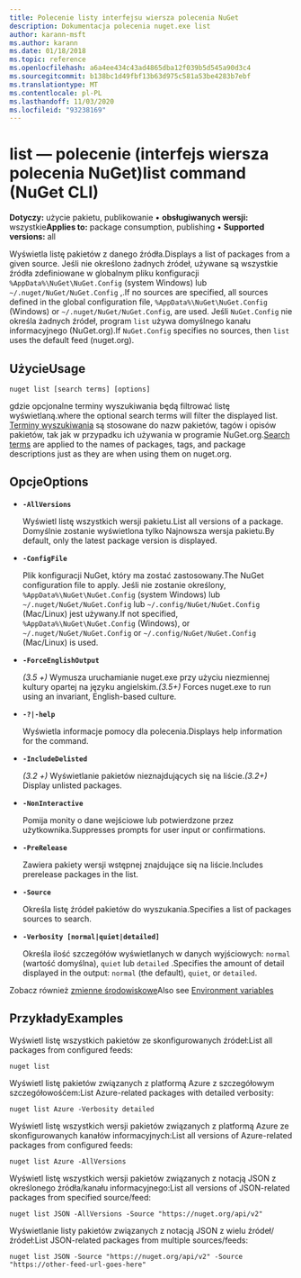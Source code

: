 ```yaml
---
title: Polecenie listy interfejsu wiersza polecenia NuGet
description: Dokumentacja polecenia nuget.exe list
author: karann-msft
ms.author: karann
ms.date: 01/18/2018
ms.topic: reference
ms.openlocfilehash: a6a4ee434c43ad4865dba12f039b5d545a90d3c4
ms.sourcegitcommit: b138bc1d49fbf13b63d975c581a53be4283b7ebf
ms.translationtype: MT
ms.contentlocale: pl-PL
ms.lasthandoff: 11/03/2020
ms.locfileid: "93238169"
---
```

# <a name="list-command-nuget-cli"></a><span data-ttu-id="51aa1-103">list — polecenie (interfejs wiersza polecenia NuGet)</span><span class="sxs-lookup"><span data-stu-id="51aa1-103">list command (NuGet CLI)</span></span>

<span data-ttu-id="51aa1-104">**Dotyczy:** użycie pakietu, publikowanie &bullet; **obsługiwanych wersji:** wszystkie</span><span class="sxs-lookup"><span data-stu-id="51aa1-104">**Applies to:** package consumption, publishing &bullet; **Supported versions:** all</span></span>

<span data-ttu-id="51aa1-105">Wyświetla listę pakietów z danego źródła.</span><span class="sxs-lookup"><span data-stu-id="51aa1-105">Displays a list of packages from a given source.</span></span> <span data-ttu-id="51aa1-106">Jeśli nie określono żadnych źródeł, używane są wszystkie źródła zdefiniowane w globalnym pliku konfiguracji `%AppData%\NuGet\NuGet.Config` (system Windows) lub `~/.nuget/NuGet/NuGet.Config` ,.</span><span class="sxs-lookup"><span data-stu-id="51aa1-106">If no sources are specified, all sources defined in the global configuration file, `%AppData%\NuGet\NuGet.Config` (Windows) or `~/.nuget/NuGet/NuGet.Config`, are used.</span></span> <span data-ttu-id="51aa1-107">Jeśli `NuGet.Config` nie określa żadnych źródeł, program `list` używa domyślnego kanału informacyjnego (NuGet.org).</span><span class="sxs-lookup"><span data-stu-id="51aa1-107">If `NuGet.Config` specifies no sources, then `list` uses the default feed (nuget.org).</span></span>

## <a name="usage"></a><span data-ttu-id="51aa1-108">Użycie</span><span class="sxs-lookup"><span data-stu-id="51aa1-108">Usage</span></span>

```cli
nuget list [search terms] [options]
```

<span data-ttu-id="51aa1-109">gdzie opcjonalne terminy wyszukiwania będą filtrować listę wyświetlaną.</span><span class="sxs-lookup"><span data-stu-id="51aa1-109">where the optional search terms will filter the displayed list.</span></span> <span data-ttu-id="51aa1-110">[Terminy wyszukiwania](../../consume-packages/finding-and-choosing-packages.md#search-syntax) są stosowane do nazw pakietów, tagów i opisów pakietów, tak jak w przypadku ich używania w programie NuGet.org.</span><span class="sxs-lookup"><span data-stu-id="51aa1-110">[Search terms](../../consume-packages/finding-and-choosing-packages.md#search-syntax) are applied to the names of packages, tags, and package descriptions just as they are when using them on nuget.org.</span></span> 

## <a name="options"></a><span data-ttu-id="51aa1-111">Opcje</span><span class="sxs-lookup"><span data-stu-id="51aa1-111">Options</span></span>

- **`-AllVersions`**

  <span data-ttu-id="51aa1-112">Wyświetl listę wszystkich wersji pakietu.</span><span class="sxs-lookup"><span data-stu-id="51aa1-112">List all versions of a package.</span></span> <span data-ttu-id="51aa1-113">Domyślnie zostanie wyświetlona tylko Najnowsza wersja pakietu.</span><span class="sxs-lookup"><span data-stu-id="51aa1-113">By default, only the latest package version is displayed.</span></span>

- **`-ConfigFile`**

  <span data-ttu-id="51aa1-114">Plik konfiguracji NuGet, który ma zostać zastosowany.</span><span class="sxs-lookup"><span data-stu-id="51aa1-114">The NuGet configuration file to apply.</span></span> <span data-ttu-id="51aa1-115">Jeśli nie zostanie określony, `%AppData%\NuGet\NuGet.Config` (system Windows) lub `~/.nuget/NuGet/NuGet.Config` lub `~/.config/NuGet/NuGet.Config` (Mac/Linux) jest używany.</span><span class="sxs-lookup"><span data-stu-id="51aa1-115">If not specified, `%AppData%\NuGet\NuGet.Config` (Windows), or `~/.nuget/NuGet/NuGet.Config` or `~/.config/NuGet/NuGet.Config` (Mac/Linux) is used.</span></span>

- **`-ForceEnglishOutput`**

  <span data-ttu-id="51aa1-116">*(3.5 +)* Wymusza uruchamianie nuget.exe przy użyciu niezmiennej kultury opartej na języku angielskim.</span><span class="sxs-lookup"><span data-stu-id="51aa1-116">*(3.5+)* Forces nuget.exe to run using an invariant, English-based culture.</span></span>

- **`-?|-help`**

  <span data-ttu-id="51aa1-117">Wyświetla informacje pomocy dla polecenia.</span><span class="sxs-lookup"><span data-stu-id="51aa1-117">Displays help information for the command.</span></span>

- **`-IncludeDelisted`**

  <span data-ttu-id="51aa1-118">*(3.2 +)* Wyświetlanie pakietów nieznajdujących się na liście.</span><span class="sxs-lookup"><span data-stu-id="51aa1-118">*(3.2+)* Display unlisted packages.</span></span>

- **`-NonInteractive`**

  <span data-ttu-id="51aa1-119">Pomija monity o dane wejściowe lub potwierdzone przez użytkownika.</span><span class="sxs-lookup"><span data-stu-id="51aa1-119">Suppresses prompts for user input or confirmations.</span></span>

- **`-PreRelease`**

  <span data-ttu-id="51aa1-120">Zawiera pakiety wersji wstępnej znajdujące się na liście.</span><span class="sxs-lookup"><span data-stu-id="51aa1-120">Includes prerelease packages in the list.</span></span>

- **`-Source`**

  <span data-ttu-id="51aa1-121">Określa listę źródeł pakietów do wyszukania.</span><span class="sxs-lookup"><span data-stu-id="51aa1-121">Specifies a list of packages sources to search.</span></span>

- **`-Verbosity [normal|quiet|detailed]`**

  <span data-ttu-id="51aa1-122">Określa ilość szczegółów wyświetlanych w danych wyjściowych: `normal` (wartość domyślna), `quiet` lub `detailed` .</span><span class="sxs-lookup"><span data-stu-id="51aa1-122">Specifies the amount of detail displayed in the output: `normal` (the default), `quiet`, or `detailed`.</span></span>

<span data-ttu-id="51aa1-123">Zobacz również [zmienne środowiskowe](cli-ref-environment-variables.md)</span><span class="sxs-lookup"><span data-stu-id="51aa1-123">Also see [Environment variables](cli-ref-environment-variables.md)</span></span>

## <a name="examples"></a><span data-ttu-id="51aa1-124">Przykłady</span><span class="sxs-lookup"><span data-stu-id="51aa1-124">Examples</span></span>

<span data-ttu-id="51aa1-125">Wyświetl listę wszystkich pakietów ze skonfigurowanych źródeł:</span><span class="sxs-lookup"><span data-stu-id="51aa1-125">List all packages from configured feeds:</span></span>
```
nuget list
```
<span data-ttu-id="51aa1-126">Wyświetl listę pakietów związanych z platformą Azure z szczegółowym szczegółowośćem:</span><span class="sxs-lookup"><span data-stu-id="51aa1-126">List Azure-related packages with detailed verbosity:</span></span>
```
nuget list Azure -Verbosity detailed
```
<span data-ttu-id="51aa1-127">Wyświetl listę wszystkich wersji pakietów związanych z platformą Azure ze skonfigurowanych kanałów informacyjnych:</span><span class="sxs-lookup"><span data-stu-id="51aa1-127">List all versions of Azure-related packages from configured feeds:</span></span>
```
nuget list Azure -AllVersions
```
<span data-ttu-id="51aa1-128">Wyświetl listę wszystkich wersji pakietów związanych z notacją JSON z określonego źródła/kanału informacyjnego:</span><span class="sxs-lookup"><span data-stu-id="51aa1-128">List all versions of JSON-related packages from specified source/feed:</span></span>
```
nuget list JSON -AllVersions -Source "https://nuget.org/api/v2"
```
<span data-ttu-id="51aa1-129">Wyświetlanie listy pakietów związanych z notacją JSON z wielu źródeł/źródeł:</span><span class="sxs-lookup"><span data-stu-id="51aa1-129">List JSON-related packages from multiple sources/feeds:</span></span>
```
nuget list JSON -Source "https://nuget.org/api/v2" -Source "https://other-feed-url-goes-here"
```